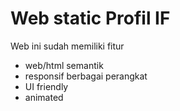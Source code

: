 # Web static Profil IF

Web ini sudah memiliki fitur
- web/html semantik
- responsif berbagai perangkat
- UI friendly
- animated
